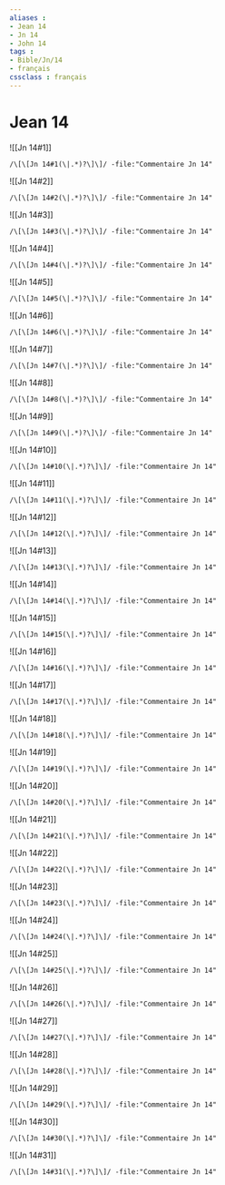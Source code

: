 ```yaml
---
aliases : 
- Jean 14
- Jn 14
- John 14
tags : 
- Bible/Jn/14
- français
cssclass : français
---
```


# Jean 14

![[Jn 14#1]]

```query
/\[\[Jn 14#1(\|.*)?\]\]/ -file:"Commentaire Jn 14"
```

![[Jn 14#2]]

```query
/\[\[Jn 14#2(\|.*)?\]\]/ -file:"Commentaire Jn 14"
```

![[Jn 14#3]]

```query
/\[\[Jn 14#3(\|.*)?\]\]/ -file:"Commentaire Jn 14"
```

![[Jn 14#4]]

```query
/\[\[Jn 14#4(\|.*)?\]\]/ -file:"Commentaire Jn 14"
```

![[Jn 14#5]]

```query
/\[\[Jn 14#5(\|.*)?\]\]/ -file:"Commentaire Jn 14"
```

![[Jn 14#6]]

```query
/\[\[Jn 14#6(\|.*)?\]\]/ -file:"Commentaire Jn 14"
```

![[Jn 14#7]]

```query
/\[\[Jn 14#7(\|.*)?\]\]/ -file:"Commentaire Jn 14"
```

![[Jn 14#8]]

```query
/\[\[Jn 14#8(\|.*)?\]\]/ -file:"Commentaire Jn 14"
```

![[Jn 14#9]]

```query
/\[\[Jn 14#9(\|.*)?\]\]/ -file:"Commentaire Jn 14"
```

![[Jn 14#10]]

```query
/\[\[Jn 14#10(\|.*)?\]\]/ -file:"Commentaire Jn 14"
```

![[Jn 14#11]]

```query
/\[\[Jn 14#11(\|.*)?\]\]/ -file:"Commentaire Jn 14"
```

![[Jn 14#12]]

```query
/\[\[Jn 14#12(\|.*)?\]\]/ -file:"Commentaire Jn 14"
```

![[Jn 14#13]]

```query
/\[\[Jn 14#13(\|.*)?\]\]/ -file:"Commentaire Jn 14"
```

![[Jn 14#14]]

```query
/\[\[Jn 14#14(\|.*)?\]\]/ -file:"Commentaire Jn 14"
```

![[Jn 14#15]]

```query
/\[\[Jn 14#15(\|.*)?\]\]/ -file:"Commentaire Jn 14"
```

![[Jn 14#16]]

```query
/\[\[Jn 14#16(\|.*)?\]\]/ -file:"Commentaire Jn 14"
```

![[Jn 14#17]]

```query
/\[\[Jn 14#17(\|.*)?\]\]/ -file:"Commentaire Jn 14"
```

![[Jn 14#18]]

```query
/\[\[Jn 14#18(\|.*)?\]\]/ -file:"Commentaire Jn 14"
```

![[Jn 14#19]]

```query
/\[\[Jn 14#19(\|.*)?\]\]/ -file:"Commentaire Jn 14"
```

![[Jn 14#20]]

```query
/\[\[Jn 14#20(\|.*)?\]\]/ -file:"Commentaire Jn 14"
```

![[Jn 14#21]]

```query
/\[\[Jn 14#21(\|.*)?\]\]/ -file:"Commentaire Jn 14"
```

![[Jn 14#22]]

```query
/\[\[Jn 14#22(\|.*)?\]\]/ -file:"Commentaire Jn 14"
```

![[Jn 14#23]]

```query
/\[\[Jn 14#23(\|.*)?\]\]/ -file:"Commentaire Jn 14"
```

![[Jn 14#24]]

```query
/\[\[Jn 14#24(\|.*)?\]\]/ -file:"Commentaire Jn 14"
```

![[Jn 14#25]]

```query
/\[\[Jn 14#25(\|.*)?\]\]/ -file:"Commentaire Jn 14"
```

![[Jn 14#26]]

```query
/\[\[Jn 14#26(\|.*)?\]\]/ -file:"Commentaire Jn 14"
```

![[Jn 14#27]]

```query
/\[\[Jn 14#27(\|.*)?\]\]/ -file:"Commentaire Jn 14"
```

![[Jn 14#28]]

```query
/\[\[Jn 14#28(\|.*)?\]\]/ -file:"Commentaire Jn 14"
```

![[Jn 14#29]]

```query
/\[\[Jn 14#29(\|.*)?\]\]/ -file:"Commentaire Jn 14"
```

![[Jn 14#30]]

```query
/\[\[Jn 14#30(\|.*)?\]\]/ -file:"Commentaire Jn 14"
```

![[Jn 14#31]]

```query
/\[\[Jn 14#31(\|.*)?\]\]/ -file:"Commentaire Jn 14"
```


